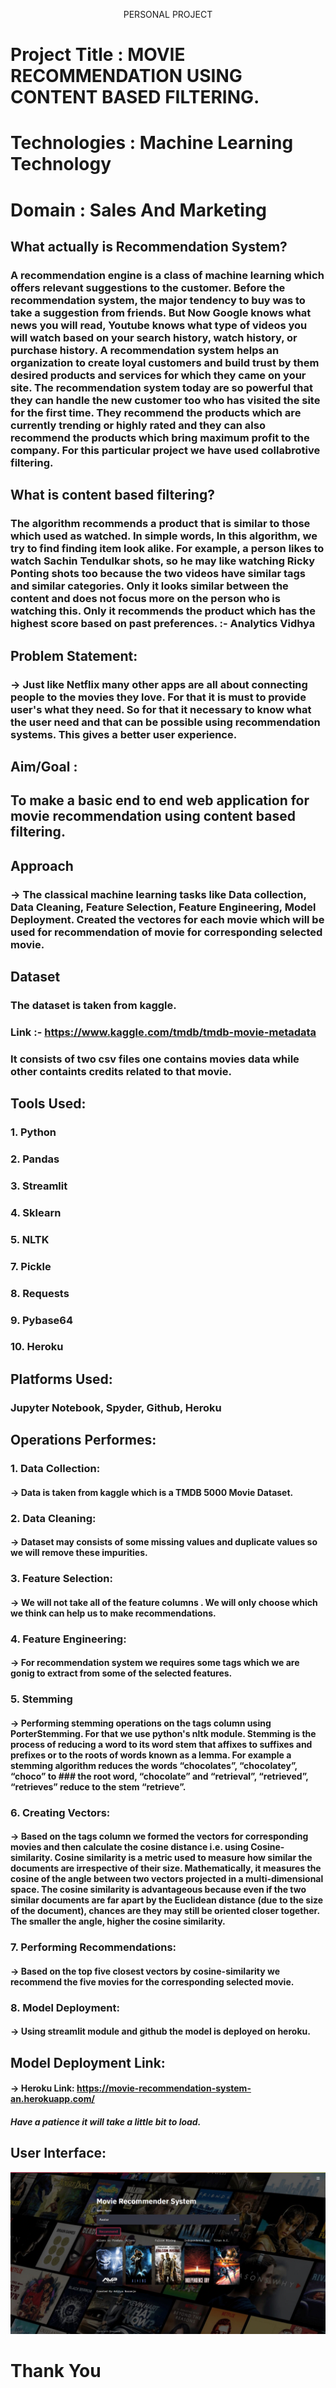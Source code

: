 <p align="center" >
    PERSONAL PROJECT
  </p>

# Project Title : MOVIE RECOMMENDATION USING CONTENT BASED FILTERING.
# Technologies : Machine Learning Technology
# Domain : Sales And Marketing


## What actually is Recommendation System?
### A recommendation engine is a class of machine learning which offers relevant suggestions to the customer.  Before the recommendation system, the major tendency to buy was to take a suggestion from friends. But Now Google knows what news you will read, Youtube knows what type of videos you will watch based on your search history, watch history, or purchase history. A recommendation system helps an organization to create loyal customers and build trust by them desired products and services for which they came on your site. The recommendation system today are so powerful that they can handle the new customer too who has visited the site for the first time. They recommend the products which are currently trending or highly rated and they can also recommend the products which bring maximum profit to the company. For this particular project we have used collabrotive filtering.

## What is content based filtering?

### The algorithm recommends a product that is similar to those which used as watched. In simple words, In this algorithm, we try to find finding item look alike. For example, a person likes to watch Sachin Tendulkar shots, so he may like watching Ricky Ponting shots too because the two videos have similar tags and similar categories. Only it looks similar between the content and does not focus more on the person who is watching this. Only it recommends the product which has the highest score based on past preferences. :- Analytics Vidhya


## Problem Statement:
### -> Just like Netflix many other apps are all about connecting people to the movies they love. For that it is must to provide user's what they need. So for that it necessary to know what the user need and that can be possible using recommendation systems. This gives a better user experience.

## Aim/Goal :
## To make a basic end to end web application for movie recommendation using content based filtering.

## Approach
### -> The classical machine learning tasks like Data collection, Data Cleaning, Feature Selection, Feature Engineering, Model Deployment. Created the vectores for each movie which will be used for recommendation of movie for corresponding selected movie.

## Dataset
### The dataset is taken from kaggle.
### Link :- https://www.kaggle.com/tmdb/tmdb-movie-metadata
### It consists of two csv files one contains movies data while other containts credits related to that movie.






## Tools Used:
### 1. Python 
### 2. Pandas
### 3. Streamlit
### 4. Sklearn
### 5. NLTK
### 7. Pickle
### 8. Requests
### 9. Pybase64
### 10. Heroku




## Platforms Used:
### Jupyter Notebook, Spyder, Github, Heroku 



## Operations Performes:
### 1. Data Collection: 
#### -> Data is taken from kaggle which is a TMDB 5000 Movie Dataset.

### 2. Data Cleaning:
#### -> Dataset may consists of some missing values and duplicate values so we will remove these impurities.

### 3. Feature Selection:
#### -> We will not take all of the feature columns . We will only choose which we think can help us to make recommendations.

### 4. Feature Engineering: 
#### -> For recommendation system we requires some tags which we are gonig to extract from some of the selected features.

### 5. Stemming 
#### -> Performing stemming operations on the tags column using PorterStemming. For that we use python's nltk module. Stemming is the process of reducing a word to its word stem that affixes to suffixes and prefixes or to the roots of words known as a lemma. For example a stemming algorithm reduces the words “chocolates”, “chocolatey”, “choco” to  ### the root word, “chocolate” and “retrieval”, “retrieved”, “retrieves” reduce to the stem “retrieve”.

### 6. Creating Vectors:
#### -> Based on the tags column we formed the vectors for corresponding movies and then calculate the cosine distance i.e. using Cosine-similarity. Cosine similarity is a  metric used to measure how similar the documents are irrespective of their size. Mathematically, it measures the cosine of the angle between two vectors projected in a multi-dimensional space. The cosine similarity is advantageous because even if the two similar documents are far apart by the Euclidean distance (due to the size of the document), chances are they may still be oriented closer together. The smaller the angle, higher the cosine similarity.  

### 7. Performing Recommendations: 
#### -> Based on the top five closest vectors by cosine-similarity we recommend the five movies for the corresponding selected movie.

### 8. Model Deployment:
#### -> Using streamlit module and github the model is deployed on heroku.






## Model Deployment Link:
#### -> Heroku Link: https://movie-recommendation-system-an.herokuapp.com/
##### Have a patience it will take a little bit to load.



## User Interface:
![](https://github.com/adityanaranje/MOVIE-RECOMMENDATION/blob/master/static/movie_recommend.jpg)




# Thank You
